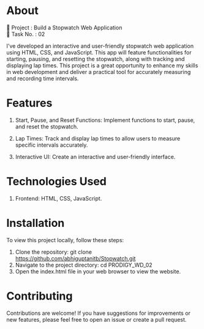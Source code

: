 # About

🔢 Project : Build a Stopwatch Web Application 
<br>
📌 Task No. : 02

I've developed an interactive and user-friendly stopwatch web application using HTML, CSS, and JavaScript. This app will feature functionalities for starting, pausing, and resetting the stopwatch, along with tracking and displaying lap times. This project is a great opportunity to enhance my skills in web development and deliver a practical tool for accurately measuring and recording time intervals. 

# Features

1. Start, Pause, and Reset Functions: Implement functions to start, pause, and reset the stopwatch.

2. Lap Times: Track and display lap times to allow users to measure specific intervals accurately.

3. Interactive UI: Create an interactive and user-friendly interface.

# Technologies Used

1. Frontend: HTML, CSS, JavaScript.

# Installation
To view this project locally, follow these steps:

1. Clone the repository:
git clone https://github.com/abhiguptanitb/Stopwatch.git
2. Navigate to the project directory:
cd PRODIGY_WD_02
3. Open the index.html file in your web browser to view the website.

# Contributing

Contributions are welcome! If you have suggestions for improvements or new features, please feel free to open an issue or create a pull request.

